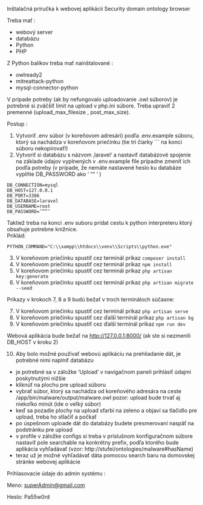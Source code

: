 Inštalačná príručka k webovej aplikácii Security domain ontology browser

Treba mať :
- webový server
- databázu
- Python
- PHP

Z Python balíkov treba mať nainštalované :
-  owlready2
-  mitreattack-python
-  mysql-connector-python

V prípade potreby (ak by nefungovalo uploadovanie .owl súborov) je potrebné si zväčšiť limit na upload v php.ini súbore. 
Treba upraviť 2 premenné (upload_max_filesize , post_max_size).

Postup :
1.	Vytvoriť .env súbor (v koreňovom adresári) podľa .env.example súboru, ktorý sa nachádza v koreňovom priečinku (tie tri čiarky ``` na konci súboru nekopírovať!)
2.	Vytvoriť si databázu s názvom ‚laravel‘ a nastaviť databázové spojenie na základe údajov vyplnených v .env.example file prípadne zmeniť ich podľa potreby
(v prípade, že nemáte nastavené heslo ku databáze vyplňte DB_PASSWORD ako ‘ ““ ‘ )

```
DB_CONNECTION=mysql
DB_HOST=127.0.0.1 
DB_PORT=3306
DB_DATABASE=laravel
DB_USERNAME=root
DB_PASSWORD=’””’
```
Taktiež treba na konci .env suboru pridat cestu k python interpreteru ktorý obsahuje potrebne knižnice.  
Priklád:
```
PYTHON_COMMAND="C:\\xampp\\htdocs\\venv\\Scripts\\python.exe"
```
 
3.	V koreňovom priečinku spustiť cez terminál príkaz `composer install`
4.	V koreňovom priečinku spustiť cez terminál príkaz `npm install`
5.	V koreňovom priečinku spustiť cez terminál príkaz `php artisan key:generate`
6.	V koreňovom priečinku spustiť cez terminál príkaz `php artisan migrate --seed`

Príkazy v krokoch 7, 8 a 9 budú bežať v troch termináloch súčasne:

7.	V koreňovom priečinku spustiť cez terminál príkaz `php artisan serve`
8.	V koreňovom priečinku spustiť cez ďalší terminál príkaz `php artisan bg`
9.	V koreňovom priečinku spustiť cez ďalší terminál príkaz `npm run dev`

Webová aplikácia bude bežať na http://127.0.0.1:8000/ (ak ste si nezmenili DB_HOST v kroku 2)

10.	Aby bolo možné používať webovú aplikáciu na prehliadanie dát, je potrebné nimi naplniť databázu 
- je potrebné sa v záložke ‘Upload’ v navigačnom paneli prihlásiť údajmi poskytnutými nižšie
- kliknúť na plochu pre upload súboru
- vybrať súbor, ktorý sa nachádza od koreňového adresára na ceste  /app/bin/malware/output/malware.owl
pozor: upload bude trvať aj niekoľko minút (ide o veľký súbor)
- keď sa pozadie plochy na upload sfarbí na zeleno a objaví sa tlačidlo pre upload, treba ho stlačiť a počkať
- po úspešnom uploade dát do databázy budete presmerovaní naspäť na podstránku pre upload
- v profile v záložke configs si treba v príslušnom konfiguračnom súbore nastaviť pole searchable na konkrétny prefix, podľa ktorého bude aplikácia vyhľadávať (vzor: http://stufei/ontologies/malware#hasName)
- teraz už je možné vyhľadávať dáta pomocou search baru na domovskej stránke webovej aplikácie

Prihlasovacie údaje do admin systému :

Meno: superAdmin@gmail.com

Heslo: Pa55w0rd
 

